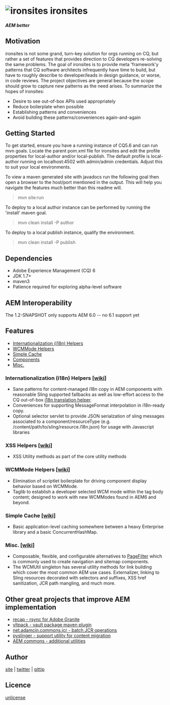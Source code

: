 # ![ironsites](/src/site/resources/ironsites_32x32.png "ironsites") ironsites
##### AEM better

## Motivation
ironsites is not some grand, turn-key solution for orgs running on CQ, but rather a set of features that provides direction to CQ developers re-solving the same problems. The goal of ironsites is to provide meta 'framework'y patterns that CQ software architects infrequently have time to build, but have to roughly describe to developer/leads in design guidance, or worse, in code reviews. The project objectives are general because the scope should grow to capture new patterns as the need arises. To summarize the hopes of ironsites:

+ Desire to see out-of-box APIs used appropriately
+ Reduce boilerplate when possible
+ Establishing patterns and conveniences
+ Avoid building these patterns/conveniences again-and-again

## Getting Started
To get started, ensure you have a running instance of CQ5.6 and can run mvn goals. Locate the parent pom.xml file for ironsites and edit the profile properties for local-author and/or local-publish. The default profile is local-author running on localhost:4502 with admin/admin credentials. Adjust this to suit your local environments.

To view a maven generated site with javadocs run the following goal then open a browser to the host/port mentioned in the output. This will help you navigate the features much better than this readme will.
> mvn site:run

To deploy to a local author instance can be performed by running the 'install' maven goal. 
> mvn clean install -P author

To deploy to a local publish instance, qualify the environment.
> mvn clean install -P publish


## Dependencies
+ Adobe Experience Management (CQ) 6
+ JDK 1.7+
+ maven3
+ Patience required for exploring alpha-level software

## AEM Interoperability

The 1.2-SNAPSHOT only supports AEM 6.0 -- no 6.1 support yet

## Features
+ [Internationalization (i18n) Helpers](https://github.com/steeleforge/ironsites/wiki/Internationalization-Helpers)
+ [WCMMode Helpers](https://github.com/steeleforge/ironsites/wiki/WCMMode-Helpers)
+ [Simple Cache](https://github.com/steeleforge/ironsites/wiki/Simple-Cache)
+ [Components](https://github.com/steeleforge/ironsites/wiki/Components)
+ [Misc.](https://github.com/steeleforge/ironsites/wiki/Miscellaneous)

### Internationalization (i18n) Helpers [[wiki]](https://github.com/steeleforge/ironsites/wiki/Internationalization-Helpers)
+ Sane patterns for content-managed i18n copy in AEM components with reasonable Sling supported fallbacks as well as low-effort access to the CQ out-of-box [i18n translation helper]( http://dev.day.com/docs/en/cq/current/javadoc/com/day/cq/i18n/I18n.html).
+ Conveniences for supporting MessageFormat interpolation in i18n-ready copy.
+ Optional selector servlet to provide JSON serialzation of sling messages associated to a component/resourceType (e.g. /content/path/to/sling/resource.i18n.json) for usage with Javascript libraries

### XSS Helpers [[wiki]](https://github.com/steeleforge/ironsites/wiki/Cross-Site-Scripting-Helpers)
+ XSS Utility methods as part of the core utility methods

### WCMMode Helpers [[wiki]](https://github.com/steeleforge/ironsites/wiki/WCMMode-Helpers)
+ Elimination of scriptlet boilerplate for driving component display behavior based on WCMMode.
+ Taglib to establish a developer selected WCM mode within the tag body content; designed to work with new WCMModes found in AEM6 and beyond.

### Simple Cache [[wiki]](https://github.com/steeleforge/ironsites/wiki/Simple-Cache)
+ Basic application-level caching somewhere between a heavy Enterprise library and a basic ConcurrentHashMap.

### Misc. [[wiki]](https://github.com/steeleforge/ironsites/wiki/Miscellaneous)
+ Composable, flexible, and configurable alternatives to [PageFilter](http://dev.day.com/docs/en/cq/current/javadoc/com/day/cq/wcm/api/PageFilter.html) which is commonly used to create navigation and sitemap components.
+ The WCMUtil singleton has several utility methods for link building which cover the most common AEM use cases. Externalizer, linking to Sling resources decorated with selectors and suffixes, XSS href sanitization, JCR path mangling, and much more.


## Other great projects that improve AEM implementation
+ [recap - rsync for Adobe Granite](https://github.com/adamcin/net.adamcin.recap)
+ [vltpack - vault package maven plugin](https://github.com/adamcin/vltpack-maven-plugin)
+ [net.adamcin.commons.jcr - batch JCR operations](https://github.com/adamcin/net.adamcin.commons.jcr)
+ [pyslinger - support utility for content migration](https://github.com/sevennineteen/pyslinger)
+ [AEM commons - additional utilities](https://github.com/Adobe-Consulting-Services/acs-aem-commons)

## Author
[site](http://www.steeleforge.com) | [twitter](http://www.twitter.com/davidsteele) |  [gittip](https://www.gittip.com/steeleforge/)

## Licence
[unlicense](http://unlicense.org)
